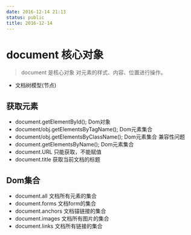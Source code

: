```yaml
---
date: 2016-12-14 21:13
status: public
title: 2016-12-14
---
```


# document 核心对象
> document 是核心对象 对元素的样式、内容、位置进行操作。
* 文档树模型(节点)
## 获取元素
* document.getElementById();   Dom对象
* document/obj.getElementsByTagName();   Dom元素集合
* document/obj.getElementsByClassName();   Dom元素集合   兼容性问题
* document.getElementsByName();   Dom元素集合
* document.URL 只能获取，不能赋值
* document.title 获取当前文档的标题
## Dom集合
* document.all     文档所有元素的集合
* document.forms   文档form的集合
* document.anchors 文档锚链接的集合
* document.images 文档所有图片的集合
* document.links  文档所有链接的集合